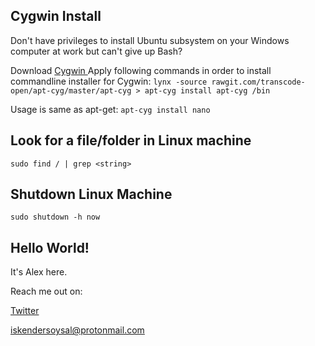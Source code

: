 ## Cygwin Install

Don't have privileges to install Ubuntu subsystem on your Windows computer at work but can't give up Bash?

Download <a href="https://www.cygwin.com/setup-x86_64.exe"> Cygwin </a>
Apply following commands in order to install commandline installer for Cygwin:
`lynx -source rawgit.com/transcode-open/apt-cyg/master/apt-cyg > apt-cyg
install apt-cyg /bin`

Usage is same as apt-get:
`apt-cyg install nano` 

## Look for a file/folder in Linux machine

`sudo find / | grep <string>`

## Shutdown Linux Machine

`sudo shutdown -h now`

## Hello World!

It's Alex here.

Reach me out on:

<a href="https://twitter.com/imsysl"> Twitter </a>

iskendersoysal@protonmail.com
